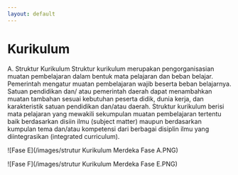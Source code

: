 ```yaml
---
layout: default
---
```


# Kurikulum
A. Struktur Kurikulum 
Struktur kurikulum merupakan pengorganisasian muatan pembelajaran dalam bentuk mata pelajaran dan beban belajar. Pemerintah mengatur muatan pembelajaran wajib beserta 
beban belajarnya. Satuan pendidikan dan/ atau pemerintah daerah dapat menambahkan muatan tambahan sesuai kebutuhan peserta didik, dunia kerja,  dan karakteristik satuan pendidikan dan/atau daerah. 
Struktur kurikulum berisi mata pelajaran yang mewakili sekumpulan muatan pembelajaran tertentu baik berdasarkan disiin ilmu (subject matter) maupun berdasarkan kumpulan tema dan/atau kompetensi dari berbagai disiplin ilmu yang diintegrasikan (integrated curriculum). 

![Fase E](/images/strutur Kurikulum Merdeka Fase A.PNG)

![Fase F](/images/strutur Kurikulum Merdeka Fase E.PNG)












